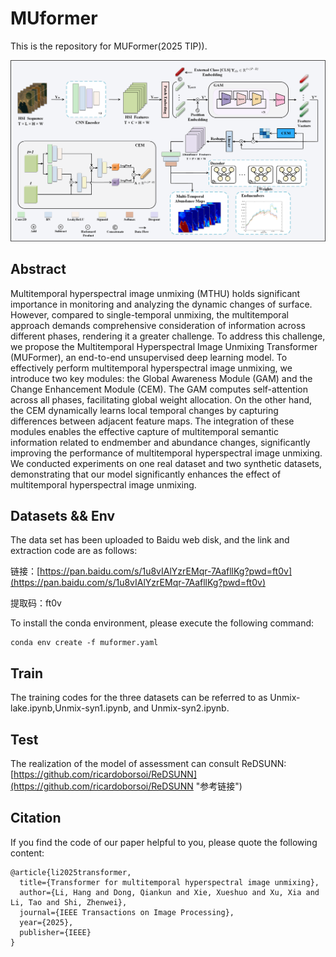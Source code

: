 # MUformer

This is the repository for MUFormer(2025 TIP)).

![1752311409304](image/README/1752311409304.png)

## Abstract

Multitemporal hyperspectral image unmixing (MTHU) holds significant importance in monitoring and analyzing the dynamic changes of surface. However, compared to single-temporal unmixing, the multitemporal approach demands comprehensive consideration of information across different phases, rendering it a greater challenge. To address this challenge, we propose the Multitemporal Hyperspectral Image Unmixing Transformer (MUFormer), an end-to-end unsupervised deep learning model. To effectively perform multitemporal hyperspectral image unmixing, we introduce two key modules: the Global Awareness Module (GAM) and the Change Enhancement Module (CEM). The GAM computes self-attention across all phases, facilitating global weight allocation. On the other hand, the CEM dynamically learns local temporal changes by capturing differences between adjacent feature maps. The integration of these modules enables the effective capture of multitemporal semantic information related to endmember and abundance changes, significantly improving the performance of multitemporal hyperspectral image unmixing. We conducted experiments on one real dataset and two synthetic datasets, demonstrating that our model significantly enhances the effect of multitemporal hyperspectral image unmixing.

## Datasets && Env

The data set has been uploaded to Baidu web disk, and the link and extraction code are as follows:

链接：[https://pan.baidu.com/s/1u8vIAlYzrEMqr-7AafllKg?pwd=ft0v](https://pan.baidu.com/s/1u8vIAlYzrEMqr-7AafllKg?pwd=ft0v)

提取码：ft0v

To install the conda environment, please execute the following command:

```
conda env create -f muformer.yaml
```

## Train

The training codes for the three datasets can be referred to as Unmix-lake.ipynb,Unmix-syn1.ipynb, and Unmix-syn2.ipynb.

## Test

The realization of the model of assessment can consult ReDSUNN: [https://github.com/ricardoborsoi/ReDSUNN](https://github.com/ricardoborsoi/ReDSUNN "参考链接")

## Citation

If you find the code of our paper helpful to you, please quote the following content:

```plain
@article{li2025transformer,
  title={Transformer for multitemporal hyperspectral image unmixing},
  author={Li, Hang and Dong, Qiankun and Xie, Xueshuo and Xu, Xia and Li, Tao and Shi, Zhenwei},
  journal={IEEE Transactions on Image Processing},
  year={2025},
  publisher={IEEE}
}
```
